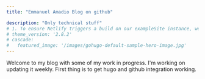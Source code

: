 ```yaml
---
title: "Emmanuel Amadio Blog on github"

description: "Only technical stuff"
# 1. To ensure Netlify triggers a build on our exampleSite instance, we need to change a file in the exampleSite directory.
# theme_version: '2.8.2'
# cascade:
#   featured_image: '/images/gohugo-default-sample-hero-image.jpg'
---
```

Welcome to my blog with some of my work in progress. I'm working on updating it weekly. First thing is to get hugo and github integration working.
